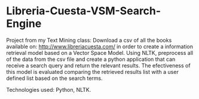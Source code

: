 Libreria-Cuesta-VSM-Search-Engine
=================================
Project from my Text Mining class:
Download a csv of all the books available on: http://www.libreriacuesta.com/ in order to create a information retrieval model based on a Vector Space Model. Using NLTK, preprocess all of the data from the csv file and create a python application that can receive a search query and return the relevant results. The efectiveness of this model is evaluated comparing the retrieved results list with a user defined list based on the search terms.

Technologies used: Python, NLTK.
